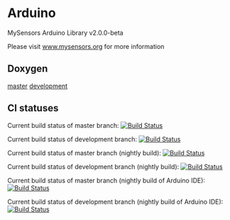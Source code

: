 Arduino
=======

MySensors Arduino Library v2.0.0-beta

Please visit www.mysensors.org for more information

Doxygen
-------
[master](https://ci.mysensors.org/job/Verifiers/job/MySensorsArduino/branch/master/Doxygen_HTML/index.html) [development](https://ci.mysensors.org/job/Verifiers/job/MySensorsArduino/branch/development/Doxygen_HTML/index.html)

CI statuses
-----------
Current build status of master branch: [![Build Status](https://ci.mysensors.org/job/Verifiers/job/MySensorsArduino/job/master/badge/icon)](https://ci.mysensors.org/job/Verifiers/job/MySensorsArduino/job/master/)

Current build status of development branch: [![Build Status](https://ci.mysensors.org/job/Verifiers/job/MySensorsArduino/job/development/badge/icon)](https://ci.mysensors.org/job/Verifiers/job/MySensorsArduino/job/development/)

Current build status of master branch (nightly build): [![Build Status](https://ci.mysensors.org/job/Nightlies/job/MySensorsArduinoNightly/job/master/badge/icon)](https://ci.mysensors.org/job/Nightlies/job/MySensorsArduinoNightly/job/master/)

Current build status of development branch (nightly build): [![Build Status](https://ci.mysensors.org/job/Nightlies/job/MySensorsArduinoNightly/job/development/badge/icon)](https://ci.mysensors.org/job/Nightlies/job/MySensorsArduinoNightly/job/development/)

Current build status of master branch (nightly build of Arduino IDE): [![Build Status](https://ci.mysensors.org/job/Nightlies/job/MySensorsArduinoNightlyIDE/job/master/badge/icon)](https://ci.mysensors.org/job/Nightlies/job/MySensorsArduinoNightlyIDE/job/master/)

Current build status of development branch (nightly build of Arduino IDE): [![Build Status](https://ci.mysensors.org/job/Nightlies/job/MySensorsArduinoNightlyIDE/job/development/badge/icon)](https://ci.mysensors.org/job/Nightlies/job/MySensorsArduinoNightlyIDE/job/development/)

